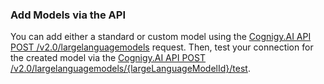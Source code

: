 ### Add Models via the API

You can add either a standard or custom model using the [Cognigy.AI API POST /v2.0/largelanguagemodels](https://api-trial.cognigy.ai/openapi#post-/v2.0/largelanguagemodels) request.
Then, test your connection for the created model via the [Cognigy.AI API POST /v2.0/largelanguagemodels/{largeLanguageModelId}/test](https://api-trial.cognigy.ai/openapi#post-/v2.0/largelanguagemodels/-largeLanguageModelId-/test).